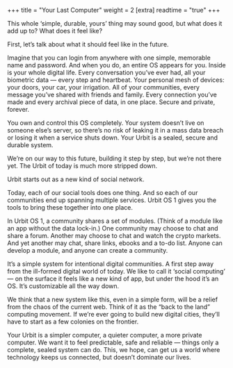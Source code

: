 +++
title = "Your Last Computer"
weight = 2
[extra]
readtime = "true"
+++

This whole ‘simple, durable, yours’ thing may sound good, but what does it add up to? What does it feel like?

First, let’s talk about what it should feel like in the future.

Imagine that you can login from anywhere with one simple, memorable name and password. And when you do, an entire OS appears for you. Inside is your whole digital life. Every conversation you’ve ever had, all your biometric data — every step and heartbeat. Your personal mesh of devices: your doors, your car, your irrigation. All of your communities, every message you’ve shared with friends and family. Every connection you’ve made and every archival piece of data, in one place. Secure and private, forever.

You own and control this OS completely. Your system doesn’t live on someone else’s server, so there’s no risk of leaking it in a mass data breach or losing it when a service shuts down. Your Urbit is a sealed, secure and durable system. 

We’re on our way to this future, building it step by step, but we’re not there yet. The Urbit of today is much more stripped down.

Urbit starts out as a new kind of social network. 

Today, each of our social tools does one thing. And so each of our communities end up spanning multiple services. Urbit OS 1 gives you the tools to bring these together into one place.

In Urbit OS 1, a community shares a set of modules. (Think of a module like an app without the data lock-in.) One community may choose to chat and share a forum. Another may choose to chat and watch the crypto markets. And yet another may chat, share links, ebooks and a to-do list. Anyone can develop a module, and anyone can create a community. 

It’s a simple system for intentional digital communities. A first step away from the ill-formed digital world of today. We like to call it ‘social computing’ — on the surface it feels like a new kind of app, but under the hood it’s an OS. It’s customizable all the way down.

We think that a new system like this, even in a simple form, will be a relief from the chaos of the current web. Think of it as the “back to the land” computing movement. If we’re ever going to build new digital cities, they’ll have to start as a few colonies on the frontier.

Your Urbit is a simpler computer, a quieter computer, a more private computer. We want it to feel predictable, safe and reliable — things only a complete, sealed system can do. This, we hope, can get us a world where technology keeps us connected, but doesn’t dominate our lives.
